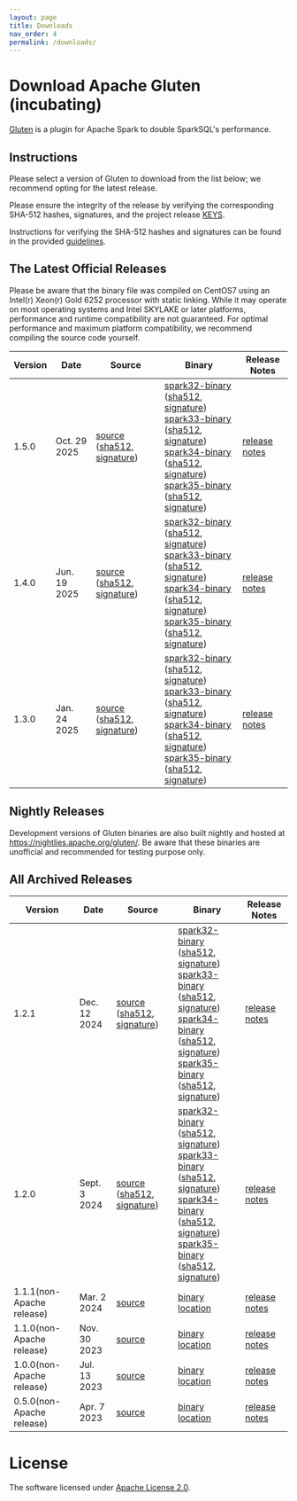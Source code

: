 ```yaml
---
layout: page
title: Downloads
nav_order: 4
permalink: /downloads/
---
```


# Download Apache Gluten (incubating)

[Gluten](https://github.com/apache/incubator-gluten) is a plugin for Apache Spark to double SparkSQL's performance.

## Instructions

Please select a version of Gluten to download from the list below; we recommend opting for the latest release.

Please ensure the integrity of the release by verifying the corresponding SHA-512 hashes, signatures, and the project release [KEYS](https://downloads.apache.org/incubator/gluten/KEYS).

Instructions for verifying the SHA-512 hashes and signatures can be found in the provided [guidelines](https://www.apache.org/dyn/closer.cgi#verify).

## The Latest Official Releases

Please be aware that the binary file was compiled on CentOS7 using an Intel(r) Xeon(r) Gold 6252 processor with static linking.
While it may operate on most operating systems and Intel SKYLAKE or later platforms, performance and runtime compatibility are not guaranteed.
For optimal performance and maximum platform compatibility, we recommend compiling the source code yourself.

| Version | Date         | Source                                                                                                                                                                                                                                                                                                                                                                             | Binary                                                                                                                                                                                                                                                                                                                                                                                                                                                                                                                                                                                                                                                                                                                                                                                                                                                                                                                                                                                                                                                                                                                                                                                                                                                                                                                                                                                                                                                                                                                                                                                                                                                                                                                          | Release Notes                                                                   |
|---------|--------------|------------------------------------------------------------------------------------------------------------------------------------------------------------------------------------------------------------------------------------------------------------------------------------------------------------------------------------------------------------------------------------|---------------------------------------------------------------------------------------------------------------------------------------------------------------------------------------------------------------------------------------------------------------------------------------------------------------------------------------------------------------------------------------------------------------------------------------------------------------------------------------------------------------------------------------------------------------------------------------------------------------------------------------------------------------------------------------------------------------------------------------------------------------------------------------------------------------------------------------------------------------------------------------------------------------------------------------------------------------------------------------------------------------------------------------------------------------------------------------------------------------------------------------------------------------------------------------------------------------------------------------------------------------------------------------------------------------------------------------------------------------------------------------------------------------------------------------------------------------------------------------------------------------------------------------------------------------------------------------------------------------------------------------------------------------------------------------------------------------------------------|---------------------------------------------------------------------------------|
| 1.5.0   | Oct. 29 2025 | [source](https://www.apache.org/dyn/closer.lua/incubator/gluten/1.5.0-incubating/apache-gluten-1.5.0-incubating-src.tar.gz) ([sha512](https://downloads.apache.org/incubator/gluten/1.5.0-incubating/apache-gluten-1.5.0-incubating-src.tar.gz.sha512), [signature](https://downloads.apache.org/incubator/gluten/1.5.0-incubating/apache-gluten-1.5.0-incubating-src.tar.gz.asc)) | [spark32-binary](https://www.apache.org/dyn/closer.lua/incubator/gluten/1.5.0-incubating/apache-gluten-1.5.0-incubating-bin-spark-3.2.tar.gz) ([sha512](https://downloads.apache.org/incubator/gluten/1.5.0-incubating/apache-gluten-1.5.0-incubating-bin-spark-3.2.tar.gz.sha512), [signature](https://downloads.apache.org/incubator/gluten/1.5.0-incubating/apache-gluten-1.5.0-incubating-bin-spark-3.2.tar.gz.asc)) <br /> [spark33-binary](https://www.apache.org/dyn/closer.lua/incubator/gluten/1.5.0-incubating/apache-gluten-1.5.0-incubating-bin-spark-3.3.tar.gz) ([sha512](https://downloads.apache.org/incubator/gluten/1.5.0-incubating/apache-gluten-1.5.0-incubating-bin-spark-3.3.tar.gz.sha512), [signature](https://downloads.apache.org/incubator/gluten/1.5.0-incubating/apache-gluten-1.5.0-incubating-bin-spark-3.3.tar.gz.asc)) <br /> [spark34-binary](https://www.apache.org/dyn/closer.lua/incubator/gluten/1.5.0-incubating/apache-gluten-1.5.0-incubating-bin-spark-3.4.tar.gz) ([sha512](https://downloads.apache.org/incubator/gluten/1.5.0-incubating/apache-gluten-1.5.0-incubating-bin-spark-3.4.tar.gz.sha512), [signature](https://downloads.apache.org/incubator/gluten/1.5.0-incubating/apache-gluten-1.5.0-incubating-bin-spark-3.4.tar.gz.asc)) <br /> [spark35-binary](https://www.apache.org/dyn/closer.lua/incubator/gluten/1.5.0-incubating/apache-gluten-1.5.0-incubating-bin-spark-3.5.tar.gz) ([sha512](https://downloads.apache.org/incubator/gluten/1.5.0-incubating/apache-gluten-1.5.0-incubating-bin-spark-3.5.tar.gz.sha512), [signature](https://downloads.apache.org/incubator/gluten/1.5.0-incubating/apache-gluten-1.5.0-incubating-bin-spark-3.5.tar.gz.asc)) <br /> | [release notes](https://github.com/apache/incubator-gluten/releases/tag/v1.5.0) |
| 1.4.0   | Jun. 19 2025 | [source](https://www.apache.org/dyn/closer.lua/incubator/gluten/1.4.0-incubating/apache-gluten-1.4.0-incubating-src.tar.gz) ([sha512](https://downloads.apache.org/incubator/gluten/1.4.0-incubating/apache-gluten-1.4.0-incubating-src.tar.gz.sha512), [signature](https://downloads.apache.org/incubator/gluten/1.4.0-incubating/apache-gluten-1.4.0-incubating-src.tar.gz.asc)) | [spark32-binary](https://www.apache.org/dyn/closer.lua/incubator/gluten/1.4.0-incubating/apache-gluten-1.4.0-incubating-bin-spark32.tar.gz) ([sha512](https://downloads.apache.org/incubator/gluten/1.4.0-incubating/apache-gluten-1.4.0-incubating-bin-spark32.tar.gz.sha512), [signature](https://downloads.apache.org/incubator/gluten/1.4.0-incubating/apache-gluten-1.4.0-incubating-bin-spark32.tar.gz.asc)) <br /> [spark33-binary](https://www.apache.org/dyn/closer.lua/incubator/gluten/1.4.0-incubating/apache-gluten-1.4.0-incubating-bin-spark33.tar.gz) ([sha512](https://downloads.apache.org/incubator/gluten/1.4.0-incubating/apache-gluten-1.4.0-incubating-bin-spark33.tar.gz.sha512), [signature](https://downloads.apache.org/incubator/gluten/1.4.0-incubating/apache-gluten-1.4.0-incubating-bin-spark33.tar.gz.asc)) <br /> [spark34-binary](https://www.apache.org/dyn/closer.lua/incubator/gluten/1.4.0-incubating/apache-gluten-1.4.0-incubating-bin-spark34.tar.gz) ([sha512](https://downloads.apache.org/incubator/gluten/1.4.0-incubating/apache-gluten-1.4.0-incubating-bin-spark34.tar.gz.sha512), [signature](https://downloads.apache.org/incubator/gluten/1.4.0-incubating/apache-gluten-1.4.0-incubating-bin-spark34.tar.gz.asc)) <br /> [spark35-binary](https://www.apache.org/dyn/closer.lua/incubator/gluten/1.4.0-incubating/apache-gluten-1.4.0-incubating-bin-spark35.tar.gz) ([sha512](https://downloads.apache.org/incubator/gluten/1.4.0-incubating/apache-gluten-1.4.0-incubating-bin-spark35.tar.gz.sha512), [signature](https://downloads.apache.org/incubator/gluten/1.4.0-incubating/apache-gluten-1.4.0-incubating-bin-spark35.tar.gz.asc)) <br />                         | [release notes](https://github.com/apache/incubator-gluten/releases/tag/v1.4.0) |
| 1.3.0   | Jan. 24 2025 | [source](https://www.apache.org/dyn/closer.lua/incubator/gluten/1.3.0-incubating/apache-gluten-1.3.0-incubating-src.tar.gz) ([sha512](https://downloads.apache.org/incubator/gluten/1.3.0-incubating/apache-gluten-1.3.0-incubating-src.tar.gz.sha512), [signature](https://downloads.apache.org/incubator/gluten/1.3.0-incubating/apache-gluten-1.3.0-incubating-src.tar.gz.asc)) | [spark32-binary](https://www.apache.org/dyn/closer.lua/incubator/gluten/1.3.0-incubating/apache-gluten-1.3.0-incubating-bin-spark32.tar.gz) ([sha512](https://downloads.apache.org/incubator/gluten/1.3.0-incubating/apache-gluten-1.3.0-incubating-bin-spark32.tar.gz.sha512), [signature](https://downloads.apache.org/incubator/gluten/1.3.0-incubating/apache-gluten-1.3.0-incubating-bin-spark32.tar.gz.asc)) <br /> [spark33-binary](https://www.apache.org/dyn/closer.lua/incubator/gluten/1.3.0-incubating/apache-gluten-1.3.0-incubating-bin-spark33.tar.gz) ([sha512](https://downloads.apache.org/incubator/gluten/1.3.0-incubating/apache-gluten-1.3.0-incubating-bin-spark33.tar.gz.sha512), [signature](https://downloads.apache.org/incubator/gluten/1.3.0-incubating/apache-gluten-1.3.0-incubating-bin-spark33.tar.gz.asc)) <br /> [spark34-binary](https://www.apache.org/dyn/closer.lua/incubator/gluten/1.3.0-incubating/apache-gluten-1.3.0-incubating-bin-spark34.tar.gz) ([sha512](https://downloads.apache.org/incubator/gluten/1.3.0-incubating/apache-gluten-1.3.0-incubating-bin-spark34.tar.gz.sha512), [signature](https://downloads.apache.org/incubator/gluten/1.3.0-incubating/apache-gluten-1.3.0-incubating-bin-spark34.tar.gz.asc)) <br /> [spark35-binary](https://www.apache.org/dyn/closer.lua/incubator/gluten/1.3.0-incubating/apache-gluten-1.3.0-incubating-bin-spark35.tar.gz) ([sha512](https://downloads.apache.org/incubator/gluten/1.3.0-incubating/apache-gluten-1.3.0-incubating-bin-spark35.tar.gz.sha512), [signature](https://downloads.apache.org/incubator/gluten/1.3.0-incubating/apache-gluten-1.3.0-incubating-bin-spark35.tar.gz.asc)) <br />                         | [release notes](https://github.com/apache/incubator-gluten/releases/tag/v1.3.0) |

## Nightly Releases

Development versions of Gluten binaries are also built nightly and hosted at https://nightlies.apache.org/gluten/. Be aware that these binaries are
unofficial and recommended for testing purpose only.

## All Archived Releases

| Version | Date | Source                                                                                                                                                                                                                                                                                                                                                                             | Binary                                                                                                                                                                                                                                                                                                                                                                                                                                                                                                                                                                                                                                                                                                                                                                                                                                                                                                                                                                                                                                                                                                                                                                                                                                                                                                                                                                                                                                                                                                                                                                                                                                                                                                  | Release Notes |
|-------|------|------------------------------------------------------------------------------------------------------------------------------------------------------------------------------------------------------------------------------------------------------------------------------------------------------------------------------------------------------------------------------------|---------------------------------------------------------------------------------------------------------------------------------------------------------------------------------------------------------------------------------------------------------------------------------------------------------------------------------------------------------------------------------------------------------------------------------------------------------------------------------------------------------------------------------------------------------------------------------------------------------------------------------------------------------------------------------------------------------------------------------------------------------------------------------------------------------------------------------------------------------------------------------------------------------------------------------------------------------------------------------------------------------------------------------------------------------------------------------------------------------------------------------------------------------------------------------------------------------------------------------------------------------------------------------------------------------------------------------------------------------------------------------------------------------------------------------------------------------------------------------------------------------------------------------------------------------------------------------------------------------------------------------------------------------------------------------------------------------|---------------|
| 1.2.1 | Dec. 12 2024 | [source](https://www.apache.org/dyn/closer.lua/incubator/gluten/1.2.1-incubating/apache-gluten-1.2.1-incubating-src.tar.gz) ([sha512](https://downloads.apache.org/incubator/gluten/1.2.1-incubating/apache-gluten-1.2.1-incubating-src.tar.gz.sha512), [signature](https://downloads.apache.org/incubator/gluten/1.2.1-incubating/apache-gluten-1.2.1-incubating-src.tar.gz.asc)) | [spark32-binary](https://www.apache.org/dyn/closer.lua/incubator/gluten/1.2.1-incubating/apache-gluten-1.2.1-incubating-bin-spark32.tar.gz) ([sha512](https://downloads.apache.org/incubator/gluten/1.2.1-incubating/apache-gluten-1.2.1-incubating-bin-spark32.tar.gz.sha512), [signature](https://downloads.apache.org/incubator/gluten/1.2.1-incubating/apache-gluten-1.2.1-incubating-bin-spark32.tar.gz.asc)) <br /> [spark33-binary](https://www.apache.org/dyn/closer.lua/incubator/gluten/1.2.1-incubating/apache-gluten-1.2.1-incubating-bin-spark33.tar.gz) ([sha512](https://downloads.apache.org/incubator/gluten/1.2.1-incubating/apache-gluten-1.2.1-incubating-bin-spark33.tar.gz.sha512), [signature](https://downloads.apache.org/incubator/gluten/1.2.1-incubating/apache-gluten-1.2.1-incubating-bin-spark33.tar.gz.asc)) <br /> [spark34-binary](https://www.apache.org/dyn/closer.lua/incubator/gluten/1.2.1-incubating/apache-gluten-1.2.1-incubating-bin-spark34.tar.gz) ([sha512](https://downloads.apache.org/incubator/gluten/1.2.1-incubating/apache-gluten-1.2.1-incubating-bin-spark34.tar.gz.sha512), [signature](https://downloads.apache.org/incubator/gluten/1.2.1-incubating/apache-gluten-1.2.1-incubating-bin-spark34.tar.gz.asc)) <br /> [spark35-binary](https://www.apache.org/dyn/closer.lua/incubator/gluten/1.2.1-incubating/apache-gluten-1.2.1-incubating-bin-spark35.tar.gz) ([sha512](https://downloads.apache.org/incubator/gluten/1.2.1-incubating/apache-gluten-1.2.1-incubating-bin-spark35.tar.gz.sha512), [signature](https://downloads.apache.org/incubator/gluten/1.2.1-incubating/apache-gluten-1.2.1-incubating-bin-spark35.tar.gz.asc)) <br /> | [release notes](https://github.com/apache/incubator-gluten/releases/tag/v1.2.1) |
| 1.2.0 | Sept. 3 2024 | [source](https://www.apache.org/dyn/closer.lua/incubator/gluten/1.2.0-incubating/apache-gluten-1.2.0-incubating-src.tar.gz) ([sha512](https://downloads.apache.org/incubator/gluten/1.2.0-incubating/apache-gluten-1.2.0-incubating-src.tar.gz.sha512), [signature](https://downloads.apache.org/incubator/gluten/1.2.0-incubating/apache-gluten-1.2.0-incubating-src.tar.gz.asc)) | [spark32-binary](https://www.apache.org/dyn/closer.lua/incubator/gluten/1.2.0-incubating/apache-gluten-1.2.0-incubating-bin-spark32.tar.gz) ([sha512](https://downloads.apache.org/incubator/gluten/1.2.0-incubating/apache-gluten-1.2.0-incubating-bin-spark32.tar.gz.sha512), [signature](https://downloads.apache.org/incubator/gluten/1.2.0-incubating/apache-gluten-1.2.0-incubating-bin-spark32.tar.gz.asc)) <br /> [spark33-binary](https://www.apache.org/dyn/closer.lua/incubator/gluten/1.2.0-incubating/apache-gluten-1.2.0-incubating-bin-spark33.tar.gz) ([sha512](https://downloads.apache.org/incubator/gluten/1.2.0-incubating/apache-gluten-1.2.0-incubating-bin-spark33.tar.gz.sha512), [signature](https://downloads.apache.org/incubator/gluten/1.2.0-incubating/apache-gluten-1.2.0-incubating-bin-spark33.tar.gz.asc)) <br /> [spark34-binary](https://www.apache.org/dyn/closer.lua/incubator/gluten/1.2.0-incubating/apache-gluten-1.2.0-incubating-bin-spark34.tar.gz) ([sha512](https://downloads.apache.org/incubator/gluten/1.2.0-incubating/apache-gluten-1.2.0-incubating-bin-spark34.tar.gz.sha512), [signature](https://downloads.apache.org/incubator/gluten/1.2.0-incubating/apache-gluten-1.2.0-incubating-bin-spark34.tar.gz.asc)) <br /> [spark35-binary](https://www.apache.org/dyn/closer.lua/incubator/gluten/1.2.0-incubating/apache-gluten-1.2.0-incubating-bin-spark35.tar.gz) ([sha512](https://downloads.apache.org/incubator/gluten/1.2.0-incubating/apache-gluten-1.2.0-incubating-bin-spark35.tar.gz.sha512), [signature](https://downloads.apache.org/incubator/gluten/1.2.0-incubating/apache-gluten-1.2.0-incubating-bin-spark35.tar.gz.asc)) <br /> | [release notes](https://github.com/apache/incubator-gluten/releases/tag/v1.2.0) |
| 1.1.1(non-Apache release) | Mar. 2 2024 | [source](https://github.com/apache/incubator-gluten/archive/refs/tags/v1.1.1.tar.gz)                                                                                                                                                                                                                                                                                               | [binary location](https://github.com/apache/incubator-gluten/releases/tag/v1.1.1)                                                                                                                                                                                                                                                                                                                                                                                                                                                                                                                                                                                                                                                                                                                                                                                                                                                                                                                                                                                                                                                                                                                                                                                                                                                                                                                                                                                                                                                                                                                                                                                                                       | [release notes](https://github.com/apache/incubator-gluten/releases/tag/v1.1.1) |
| 1.1.0(non-Apache release) | Nov. 30 2023 | [source](https://github.com/apache/incubator-gluten/archive/refs/tags/v1.1.0.tar.gz)                                                                                                                                                                                                                                                                                               | [binary location](https://github.com/apache/incubator-gluten/releases/tag/v1.1.0)                                                                                                                                                                                                                                                                                                                                                                                                                                                                                                                                                                                                                                                                                                                                                                                                                                                                                                                                                                                                                                                                                                                                                                                                                                                                                                                                                                                                                                                                                                                                                                                                                       | [release notes](https://github.com/apache/incubator-gluten/releases/tag/v1.1.0) |
| 1.0.0(non-Apache release) | Jul. 13 2023 | [source](https://github.com/apache/incubator-gluten/archive/refs/tags/v1.0.0.tar.gz)                                                                                                                                                                                                                                                                                               | [binary location](https://github.com/apache/incubator-gluten/releases/tag/v1.0.0)                                                                                                                                                                                                                                                                                                                                                                                                                                                                                                                                                                                                                                                                                                                                                                                                                                                                                                                                                                                                                                                                                                                                                                                                                                                                                                                                                                                                                                                                                                                                                                                                                       | [release notes](https://github.com/apache/incubator-gluten/releases/tag/v1.0.0) |
| 0.5.0(non-Apache release) | Apr. 7 2023 | [source](https://github.com/apache/incubator-gluten/archive/refs/tags/0.5.0.tar.gz)                                                                                                                                                                                                                                                                                                | [binary location](https://github.com/apache/incubator-gluten/releases/tag/0.5.0)                                                                                                                                                                                                                                                                                                                                                                                                                                                                                                                                                                                                                                                                                                                                                                                                                                                                                                                                                                                                                                                                                                                                                                                                                                                                                                                                                                                                                                                                                                                                                                                                                        | [release notes](https://github.com/apache/incubator-gluten/releases/tag/0.5.0) |


# License

The software licensed under [Apache License 2.0](http://www.apache.org/licenses/LICENSE-2.0).
